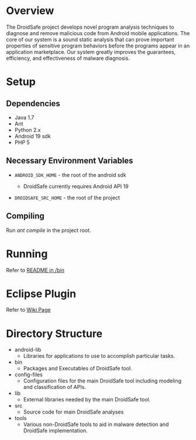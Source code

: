 Overview
========

The DroidSafe project develops novel program analysis techniques to
diagnose and remove malicious code from Android mobile applications.
The core of our system is a sound static analysis that can prove
important properties of sensitive program behaviors before the
programs appear in an application marketplace.  Our system greatly
improves the guarantees, efficiency, and effectiveness of malware
diagnosis.

Setup
=====

Dependencies
------------
* Java 1.7
* Ant
* Python 2.x
* Android 19 sdk
* PHP 5

Necessary Environment Variables
-------------------------------

* `ANDROID_SDK_HOME` - the root of the android sdk
    * DroidSafe currently requires Android API 19

* `DROIDSAFE_SRC_HOME` - the root of the project

Compiling
---------
Run *ant compile* in the project root.


Running
=======

Refer to [README in /bin](bin/README.md)

Eclipse Plugin 
==============

Refer to [Wiki Page](doc/Eclipse-Plugin-Instructions.mediawiki)



Directory Structure
===================
* android-lib
  * Libraries for applications to use to accomplish particular tasks.
* bin
  * Packages and Executables of DroidSafe tool.
* config-files
  * Configuration files for the main DroidSafe tool including modeling and classification of APIs.
* lib
  * External libraries needed by the main DroidSafe tool.
* src
  * Source code for main DroidSafe analyses
* tools
  * Various non-DroidSafe tools to aid in malware detection and DroidSafe implementation. 
